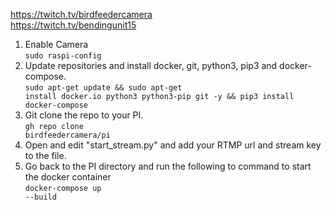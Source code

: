 https://twitch.tv/birdfeedercamera<br>
https://twitch.tv/bendingunit15


1. Enable Camera<br>
<code>sudo raspi-config</code>
2. Update repositories and install docker, git, python3, pip3 and docker-compose.<br>
<code>sudo apt-get update && sudo apt-get install docker.io python3 python3-pip git -y && pip3 install docker-compose</code>
3. Git clone the repo to your PI.<br>
<code>gh repo clone birdfeedercamera/pi</code><br>
3. Open and edit "start_stream.py" and add your RTMP url and stream key to the file. 
4. Go back to the PI directory and run the following to command to start the docker container<br>
<code>docker-compose up --build</code>

